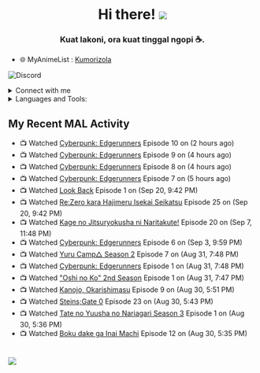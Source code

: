 <h1 align="center">Hi there! <img src="https://media.giphy.com/media/hvRJCLFzcasrR4ia7z/giphy.gif" width="25px"> </h1>
<h3 align="center">Kuat lakoni, ora kuat tinggal ngopi ☕.</h3>

- 🌐 MyAnimeList : [Kumorizola](https://myanimelist.net/animelist/Kumorizola)

![Discord](https://discord.c99.nl/widget/theme-1/761213268009943051.png)
<details>
      <summary>Connect with me</summary>
    <p align="left">
        <a href="https://www.instagram.com/kumorizola/" target="blank"><img align="center"
                src="https://raw.githubusercontent.com/rahuldkjain/github-profile-readme-generator/master/src/images/icons/Social/instagram.svg"
                alt="kumorizola" height="30" width="40" /></a>
        <a href="https://discord.com" target="blank"><img align="center"
                src="https://raw.githubusercontent.com/rahuldkjain/github-profile-readme-generator/master/src/images/icons/Social/discord.svg"
                alt="Kumori#5882" height="30" width="40" /></a>
    </p>
</details>

<details>
    <summary align="left">Languages and Tools:</summary>
<p align="left">
      <a href="https://www.w3schools.com/css/" target="_blank">
        <img src="https://raw.githubusercontent.com/devicons/devicon/master/icons/css3/css3-original-wordmark.svg"
            alt="css3" width="40" height="40" /> </a> <a href="https://www.w3.org/html/" target="_blank"> <img
            src="https://raw.githubusercontent.com/devicons/devicon/master/icons/html5/html5-original-wordmark.svg"
            alt="html5" width="40" height="40" /> </a> <a href="https://www.java.com" target="_blank"> <img
            src="https://raw.githubusercontent.com/devicons/devicon/master/icons/java/java-original.svg" alt="java"
            width="40" height="40" /> </a> <a href="https://developer.mozilla.org/en-US/docs/Web/JavaScript"
            target="_blank"> <img
            src="https://raw.githubusercontent.com/devicons/devicon/master/icons/javascript/javascript-original.svg"
            alt="javascript" width="40" height="40" /> </a> <a href="https://nodejs.org" target="_blank"> <img
            src="https://raw.githubusercontent.com/devicons/devicon/master/icons/nodejs/nodejs-original-wordmark.svg"
            alt="nodejs" width="40" height="40" /> </a> <a href="https://www.python.org" target="_blank"> <img
            src="https://raw.githubusercontent.com/devicons/devicon/master/icons/python/python-original.svg"
            alt="python" width="40" height="40" /> </a> <a href="https://www.typescriptlang.org/" target="_blank"> <img
            src="https://raw.githubusercontent.com/devicons/devicon/master/icons/typescript/typescript-original.svg" 
            alt="typescript" width="40" height="40" /> </a> <a href="https://www.photoshop.com/en" target="_blank"> <img
            src="https://upload.wikimedia.org/wikipedia/commons/a/af/Adobe_Photoshop_CC_icon.svg" alt="photoshop" width="40" height="40"/> </a>
            <a href="https://www.adobe.com/products/premiere.html" target="_blank"> <img
            src="https://upload.wikimedia.org/wikipedia/commons/4/40/Adobe_Premiere_Pro_CC_icon.svg" alt="Premiere pro" width="40" height="40"/> </a>
            <a href="https://www.adobe.com/in/products/illustrator.html" target="_blank"> <img 
            src="https://upload.wikimedia.org/wikipedia/commons/f/fb/Adobe_Illustrator_CC_icon.svg" alt="illustrator" width="40" height="40"/> </a>
      
 </details>
 
 <h2> My Recent MAL Activity</h2>
<!-- MAL_ACTIVITY:start -->

- 📺 Watched [Cyberpunk: Edgerunners](https://MyAnimeList.net/anime.php?id=42310) Episode 10 on (2 hours ago)
- 📺 Watched [Cyberpunk: Edgerunners](https://MyAnimeList.net/anime.php?id=42310) Episode 9 on (4 hours ago)
- 📺 Watched [Cyberpunk: Edgerunners](https://MyAnimeList.net/anime.php?id=42310) Episode 8 on (4 hours ago)
- 📺 Watched [Cyberpunk: Edgerunners](https://MyAnimeList.net/anime.php?id=42310) Episode 7 on (5 hours ago)
- 📺 Watched [Look Back](https://MyAnimeList.net/anime.php?id=58125) Episode 1 on (Sep 20, 9:42 PM)
- 📺 Watched [Re:Zero kara Hajimeru Isekai Seikatsu](https://MyAnimeList.net/anime.php?id=31240) Episode 25 on (Sep 20, 9:42 PM)
- 📺 Watched [Kage no Jitsuryokusha ni Naritakute!](https://MyAnimeList.net/anime.php?id=48316) Episode 20 on (Sep 7, 11:48 PM)
- 📺 Watched [Cyberpunk: Edgerunners](https://MyAnimeList.net/anime.php?id=42310) Episode 6 on (Sep 3, 9:59 PM)
- 📺 Watched [Yuru Camp△ Season 2](https://MyAnimeList.net/anime.php?id=38474) Episode 7 on (Aug 31, 7:48 PM)
- 📺 Watched [Cyberpunk: Edgerunners](https://MyAnimeList.net/anime.php?id=42310) Episode 1 on (Aug 31, 7:48 PM)
- 📺 Watched ["Oshi no Ko" 2nd Season](https://MyAnimeList.net/anime.php?id=55791) Episode 1 on (Aug 31, 7:47 PM)
- 📺 Watched [Kanojo, Okarishimasu](https://MyAnimeList.net/anime.php?id=40839) Episode 9 on (Aug 30, 5:51 PM)
- 📺 Watched [Steins;Gate 0](https://MyAnimeList.net/anime.php?id=30484) Episode 23 on (Aug 30, 5:43 PM)
- 📺 Watched [Tate no Yuusha no Nariagari Season 3](https://MyAnimeList.net/anime.php?id=40357) Episode 1 on (Aug 30, 5:36 PM)
- 📺 Watched [Boku dake ga Inai Machi](https://MyAnimeList.net/anime.php?id=31043) Episode 12 on (Aug 30, 5:35 PM)

<!-- MAL_ACTIVITY:end -->

  
<h2 align="left"> <img src="https://media.discordapp.net/attachments/918405470073520168/919220018355523584/ezgif.com-gif-maker_1.gif">
